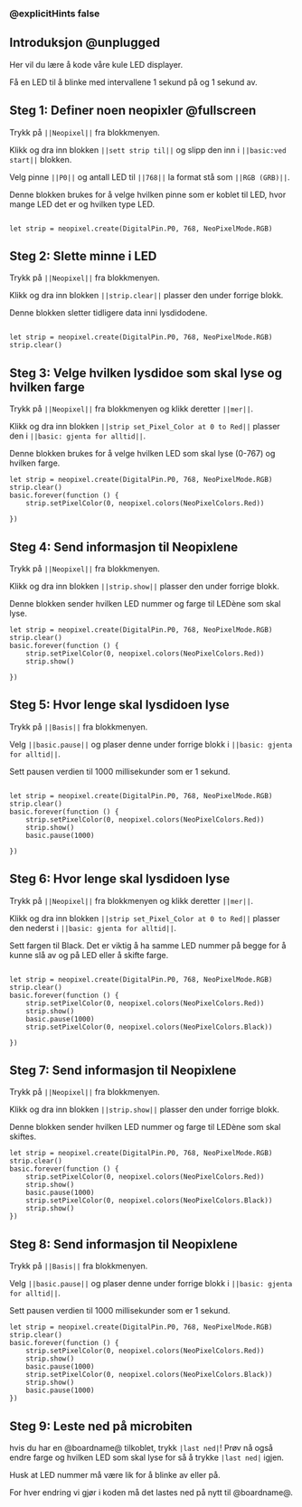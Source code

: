 ### @explicitHints false

## Introduksjon @unplugged
Her vil du lære å kode våre kule LED displayer. 

Få en LED til å blinke med intervallene 1 sekund på og 1 sekund av.

## Steg 1: Definer noen neopixler @fullscreen
 Trykk på ``||Neopixel||`` fra blokkmenyen.

 Klikk og dra inn blokken ``||sett strip til||`` og slipp den inn i ``||basic:ved start||`` blokken.
 
 Velg pinne ``||P0||`` og antall LED til ``||768||`` la format stå som ``||RGB (GRB)||``.

 Denne blokken brukes for å velge hvilken pinne som er koblet til LED, hvor mange LED det er og hvilken type LED. 

```blocks

let strip = neopixel.create(DigitalPin.P0, 768, NeoPixelMode.RGB)

```
## Steg 2: Slette minne i LED
Trykk på ``||Neopixel||`` fra blokkmenyen.

Klikk og dra inn blokken ``||strip.clear||`` plasser den under forrige blokk.

Denne blokken sletter tidligere data inni lysdidodene.

```blocks

let strip = neopixel.create(DigitalPin.P0, 768, NeoPixelMode.RGB)
strip.clear()

```

## Steg 3: Velge hvilken lysdidoe som skal lyse og hvilken farge

Trykk på ``||Neopixel||`` fra blokkmenyen og klikk deretter ``||mer||``.

Klikk og dra inn blokken ``||strip set_Pixel_Color at 0 to Red||`` plasser den i ``||basic: gjenta for alltid||``. 

Denne blokken brukes for å velge hvilken LED som skal lyse (0-767) og hvilken farge.

```blocks
let strip = neopixel.create(DigitalPin.P0, 768, NeoPixelMode.RGB)
strip.clear()
basic.forever(function () {
    strip.setPixelColor(0, neopixel.colors(NeoPixelColors.Red))
    
})
```

## Steg 4: Send informasjon til Neopixlene
Trykk på ``||Neopixel||`` fra blokkmenyen.

Klikk og dra inn blokken ``||strip.show||`` plasser den under forrige blokk.

Denne blokken sender hvilken LED nummer og farge til LEDène som skal lyse.


```blocks
let strip = neopixel.create(DigitalPin.P0, 768, NeoPixelMode.RGB)
strip.clear()
basic.forever(function () {
    strip.setPixelColor(0, neopixel.colors(NeoPixelColors.Red))
    strip.show()
   
})
```
## Steg 5: Hvor lenge skal lysdidoen lyse
Trykk på ``||Basis||`` fra blokkmenyen.

Velg ``||basic.pause||`` og plaser denne under forrige blokk i ``||basic: gjenta for alltid||``.

Sett pausen verdien til 1000 millisekunder som er 1 sekund.

```blocks

let strip = neopixel.create(DigitalPin.P0, 768, NeoPixelMode.RGB)
strip.clear()
basic.forever(function () {
    strip.setPixelColor(0, neopixel.colors(NeoPixelColors.Red))
    strip.show()
    basic.pause(1000)
   
})
```
## Steg 6: Hvor lenge skal lysdidoen lyse
Trykk på ``||Neopixel||`` fra blokkmenyen og klikk deretter ``||mer||``.

Klikk og dra inn blokken ``||strip set_Pixel_Color at 0 to Red||`` plasser den nederst i ``||basic: gjenta for alltid||``. 

Sett fargen til Black. Det er viktig å ha samme LED nummer på begge for å kunne slå av og på LED eller å skifte farge.

```blocks

let strip = neopixel.create(DigitalPin.P0, 768, NeoPixelMode.RGB)
strip.clear()
basic.forever(function () {
    strip.setPixelColor(0, neopixel.colors(NeoPixelColors.Red))
    strip.show()
    basic.pause(1000)
    strip.setPixelColor(0, neopixel.colors(NeoPixelColors.Black))
    
})
```
## Steg 7: Send informasjon til Neopixlene
Trykk på ``||Neopixel||`` fra blokkmenyen.

Klikk og dra inn blokken ``||strip.show||`` plasser den under forrige blokk.

Denne blokken sender hvilken LED nummer og farge til LEDène som skal skiftes.

```blocks
let strip = neopixel.create(DigitalPin.P0, 768, NeoPixelMode.RGB)
strip.clear()
basic.forever(function () {
    strip.setPixelColor(0, neopixel.colors(NeoPixelColors.Red))
    strip.show()
    basic.pause(1000)
    strip.setPixelColor(0, neopixel.colors(NeoPixelColors.Black))
    strip.show()
})
```
## Steg 8: Send informasjon til Neopixlene
Trykk på ``||Basis||`` fra blokkmenyen.

Velg ``||basic.pause||`` og plaser denne under forrige blokk i ``||basic: gjenta for alltid||``.

Sett pausen verdien til 1000 millisekunder som er 1 sekund.


```blocks
let strip = neopixel.create(DigitalPin.P0, 768, NeoPixelMode.RGB)
strip.clear()
basic.forever(function () {
    strip.setPixelColor(0, neopixel.colors(NeoPixelColors.Red))
    strip.show()
    basic.pause(1000)
    strip.setPixelColor(0, neopixel.colors(NeoPixelColors.Black))
    strip.show()
    basic.pause(1000)
})
```

## Steg 9: Leste ned på microbiten

hvis du har en @boardname@ tilkoblet, trykk ``|last ned|``!   Prøv nå også endre farge og hvilken LED som skal lyse for så å trykke ``|last ned|`` igjen.

Husk at LED nummer må være lik for å blinke av eller på. 

For hver endring vi gjør i koden må det lastes ned på nytt til @boardname@.

